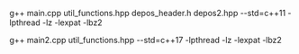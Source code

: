 g++ main.cpp util_functions.hpp depos_header.h depos2.hpp --std=c++11 -lpthread -lz -lexpat -lbz2

g++ main2.cpp util_functions.hpp --std=c++17 -lpthread -lz -lexpat -lbz2

